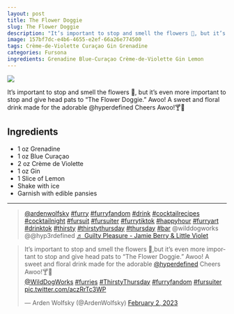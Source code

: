 ```yaml
---
layout: post
title: The Flower Doggie
slug: The Flower Doggie
description: "It’s important to stop and smell the flowers 🌸, but it’s even more important to stop and give head pats to “The Flower Doggie.” Awoo! A sweet and floral drink made for the adorable @hyperdefined Cheers Awoo!🍸🌸"
image: 157bf7dc-e4b6-4655-e2ef-66a26e774500
tags: Crème-de-Violette Curaçao Gin Grenadine
categories: Fursona
ingredients: Grenadine Blue-Curaçao Crème-de-Violette Gin Lemon
---
```

<div class="drink-image-post"><img src="{{ site.cdn }}{{ page.image }}/public"></div>

It’s important to stop and smell the flowers 🌸, but it’s even more important to stop and give head pats to “The Flower Doggie.” Awoo! A sweet and floral drink made for the adorable @hyperdefined Cheers Awoo!🍸🌸

## Ingredients
* 1 oz Grenadine
* 1 oz Blue Curaçao
* 2 oz Crème de Violette
* 1 oz Gin
* 1 Slice of Lemon
* Shake with ice
* Garnish with edible pansies

<hr>

<div class="drink-media">
<blockquote class="tiktok-embed" cite="https://www.tiktok.com/@ardenwolfsky/video/7195609157754522922" data-video-id="7195609157754522922" style="max-width: 605px;min-width: 325px;"> <section> <a target="_blank" title="@ardenwolfsky" href="https://www.tiktok.com/@ardenwolfsky?refer=embed" rel="noopener">@ardenwolfsky</a> <a title="furry" target="_blank" href="https://www.tiktok.com/tag/furry?refer=embed" rel="noopener">#furry</a> <a title="furryfandom" target="_blank" href="https://www.tiktok.com/tag/furryfandom?refer=embed" rel="noopener">#furryfandom</a> <a title="drink" target="_blank" href="https://www.tiktok.com/tag/drink?refer=embed" rel="noopener">#drink</a> <a title="cocktailrecipes" target="_blank" href="https://www.tiktok.com/tag/cocktailrecipes?refer=embed" rel="noopener">#cocktailrecipes</a> <a title="cocktailnight" target="_blank" href="https://www.tiktok.com/tag/cocktailnight?refer=embed" rel="noopener">#cocktailnight</a> <a title="fursuit" target="_blank" href="https://www.tiktok.com/tag/fursuit?refer=embed" rel="noopener">#fursuit</a> <a title="fursuiter" target="_blank" href="https://www.tiktok.com/tag/fursuiter?refer=embed" rel="noopener">#fursuiter</a> <a title="furrytiktok" target="_blank" href="https://www.tiktok.com/tag/furrytiktok?refer=embed" rel="noopener">#furrytiktok</a> <a title="happyhour" target="_blank" href="https://www.tiktok.com/tag/happyhour?refer=embed" rel="noopener">#happyhour</a> <a title="furryart" target="_blank" href="https://www.tiktok.com/tag/furryart?refer=embed" rel="noopener">#furryart</a> <a title="drinktok" target="_blank" href="https://www.tiktok.com/tag/drinktok?refer=embed" rel="noopener">#drinktok</a> <a title="thirsty" target="_blank" href="https://www.tiktok.com/tag/thirsty?refer=embed" rel="noopener">#thirsty</a> <a title="thirstythursday" target="_blank" href="https://www.tiktok.com/tag/thirstythursday?refer=embed" rel="noopener">#thirstythursday</a> <a title="thursday" target="_blank" href="https://www.tiktok.com/tag/thursday?refer=embed" rel="noopener">#thursday</a> <a title="bar" target="_blank" href="https://www.tiktok.com/tag/bar?refer=embed" rel="noopener">#bar</a> @wilddogworks @@hyp3rdefined <a target="_blank" title="♬ Guilty Pleasure - Jamie Berry &amp; Little Violet" href="https://www.tiktok.com/music/Guilty-Pleasure-6933243329270253570?refer=embed" rel="noopener">♬ Guilty Pleasure - Jamie Berry &amp; Little Violet</a> </section> </blockquote> <script async="" src="https://www.tiktok.com/embed.js"></script>

<blockquote class="twitter-tweet tw-align-center"><p lang="en" dir="ltr">It’s important to stop and smell the flowers 🌸,but it’s even more important to stop and give head pats to “The Flower Doggie.” Awoo! A sweet and floral drink made for the adorable <a href="https://twitter.com/hyperdefined?ref_src=twsrc%5Etfw">@hyperdefined</a> Cheers Awoo!🍸🌸<br> <a href="https://twitter.com/WildDogWorks?ref_src=twsrc%5Etfw">@WildDogWorks</a> <a href="https://twitter.com/hashtag/furries?src=hash&amp;ref_src=twsrc%5Etfw">#furries</a> <a href="https://twitter.com/hashtag/ThirstyThursday?src=hash&amp;ref_src=twsrc%5Etfw">#ThirstyThursday</a> <a href="https://twitter.com/hashtag/furryfandom?src=hash&amp;ref_src=twsrc%5Etfw">#furryfandom</a> <a href="https://twitter.com/hashtag/fursuiter?src=hash&amp;ref_src=twsrc%5Etfw">#fursuiter</a> <a href="https://t.co/aczRrTc3WP">pic.twitter.com/aczRrTc3WP</a></p>— Arden Wolfsky (@ArdenWolfsky) <a href="https://twitter.com/ArdenWolfsky/status/1621199086224285704?ref_src=twsrc%5Etfw">February 2, 2023</a></blockquote> <script async="" src="https://platform.twitter.com/widgets.js" charset="utf-8"></script>
</div>
